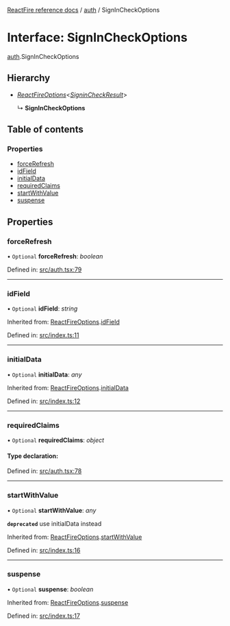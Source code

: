 [ReactFire reference docs](../README.md) / [auth](../modules/auth.md) / SignInCheckOptions

# Interface: SignInCheckOptions

[auth](../modules/auth.md).SignInCheckOptions

## Hierarchy

* [*ReactFireOptions*](index.reactfireoptions.md)<[*SigninCheckResult*](../modules/auth.md#signincheckresult)\>

  ↳ **SignInCheckOptions**

## Table of contents

### Properties

- [forceRefresh](auth.signincheckoptions.md#forcerefresh)
- [idField](auth.signincheckoptions.md#idfield)
- [initialData](auth.signincheckoptions.md#initialdata)
- [requiredClaims](auth.signincheckoptions.md#requiredclaims)
- [startWithValue](auth.signincheckoptions.md#startwithvalue)
- [suspense](auth.signincheckoptions.md#suspense)

## Properties

### forceRefresh

• `Optional` **forceRefresh**: *boolean*

Defined in: [src/auth.tsx:79](https://github.com/FirebaseExtended/reactfire/blob/main/src/auth.tsx#L79)

___

### idField

• `Optional` **idField**: *string*

Inherited from: [ReactFireOptions](index.reactfireoptions.md).[idField](index.reactfireoptions.md#idfield)

Defined in: [src/index.ts:11](https://github.com/FirebaseExtended/reactfire/blob/main/src/index.ts#L11)

___

### initialData

• `Optional` **initialData**: *any*

Inherited from: [ReactFireOptions](index.reactfireoptions.md).[initialData](index.reactfireoptions.md#initialdata)

Defined in: [src/index.ts:12](https://github.com/FirebaseExtended/reactfire/blob/main/src/index.ts#L12)

___

### requiredClaims

• `Optional` **requiredClaims**: *object*

#### Type declaration:

Defined in: [src/auth.tsx:78](https://github.com/FirebaseExtended/reactfire/blob/main/src/auth.tsx#L78)

___

### startWithValue

• `Optional` **startWithValue**: *any*

**`deprecated`** use initialData instead

Inherited from: [ReactFireOptions](index.reactfireoptions.md).[startWithValue](index.reactfireoptions.md#startwithvalue)

Defined in: [src/index.ts:16](https://github.com/FirebaseExtended/reactfire/blob/main/src/index.ts#L16)

___

### suspense

• `Optional` **suspense**: *boolean*

Inherited from: [ReactFireOptions](index.reactfireoptions.md).[suspense](index.reactfireoptions.md#suspense)

Defined in: [src/index.ts:17](https://github.com/FirebaseExtended/reactfire/blob/main/src/index.ts#L17)
